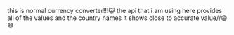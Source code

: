 this is normal currency converter!!!😺
the api that i am using here provides all of the values and the country names
it shows close to accurate value//😅😅
